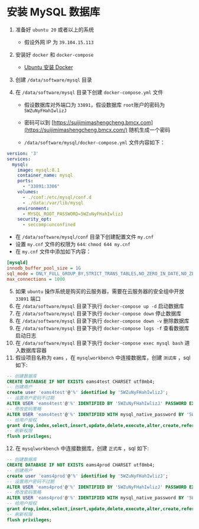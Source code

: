 # 安装 MySQL 数据库

1. 准备好 `ubuntu 20` 或者以上的系统
    - 假设外网 IP 为 `39.104.15.113`
2. 安装好 `docker` 和 `docker-compose`
    - [Ubuntu 安装 Docker](https://docs.docker.com/engine/install/ubuntu/#install-using-the-repository)
3. 创建 `/data/software/mysql` 目录
4. 在 `/data/software/mysql` 目录下创建 `docker-compose.yml` 文件

    - 假设数据库对外端口为 `33891`，假设数据库 `root`账户的密码为 `5WZuNyFHahIwlizJ`
    - 密码可以到 [https://suijimimashengcheng.bmcx.com](https://suijimimashengcheng.bmcx.com/) 随机生成一个密码
    
    - `/data/software/mysql/docker-compose.yml` 文件内容如下：
```yaml
version: '3'
services:
  mysql:
    image: mysql:8.1
    container_name: mysql
    ports:
      - "33891:3306"
    volumes:
      - ./conf:/etc/mysql/conf.d
      - ./data:/var/lib/mysql
    environment:
      - MYSQL_ROOT_PASSWORD=5WZuNyFHahIwlizJ
    security_opt:
      - seccomp:unconfined
```
  - 在 `/data/software/mysql/conf` 目录下创建配置文件 `my.cnf`
  - 设置 `my.cnf` 文件的权限为 `644`: `chmod 644 my.cnf`
  - 在 `my.cnf` 文件中添加如下内容：
```ini
[mysqld]
innodb_buffer_pool_size = 1G
sql_mode = ONLY_FULL_GROUP_BY,STRICT_TRANS_TABLES,NO_ZERO_IN_DATE,NO_ZERO_DATE,ERROR_FOR_DIVISION_BY_ZERO,NO_ENGINE_SUBSTITUTION
max_connections = 1000
```
5. 如果 `ubuntu` 操作系统是购买的云服务器，需要在云服务器的安全组中开放 `33891` 端口
6. 在 `/data/software/mysql` 目录下执行 `docker-compose up -d` 启动数据库
7. 在 `/data/software/mysql` 目录下执行 `docker-compose down` 停止数据库
8. 在 `/data/software/mysql` 目录下执行 `docker-compose down -v` 删除数据库
9. 在 `/data/software/mysql` 目录下执行 `docker-compose logs -f` 查看数据库启动日志
10. 在 `/data/software/mysql` 目录下执行 `docker-compose exec mysql bash` 进入数据库容器
11. 假设项目名称为 `eams` ，在 `mysqlworkbench` 中连接数据库，创建 `测试库` ，sql 如下:
```sql
-- 创建数据库
CREATE DATABASE IF NOT EXISTS eams4test CHARSET utf8mb4;
-- 创建用户
create user 'eams4test'@'%' identified by '5WZuNyFHahIwlizJ';
-- 设置用户密码不过期
ALTER USER 'eams4test'@'%' IDENTIFIED BY '5WZuNyFHahIwlizJ' PASSWORD EXPIRE NEVER;
-- 修改密码策略
ALTER USER 'eams4test'@'%' IDENTIFIED WITH mysql_native_password BY '5WZuNyFHahIwlizJ';
-- 给用户授权
grant drop,index,select,insert,update,delete,execute,alter,create,references,lock tables on eams4test.* to 'eams4test'@'%';
-- 刷新权限
flush privileges;
```
12. 在 `mysqlworkbench` 中连接数据库，创建 `正式库` ，sql 如下:
```sql
-- 创建数据库
CREATE DATABASE IF NOT EXISTS eams4prod CHARSET utf8mb4;
-- 创建用户
create user 'eams4prod'@'%' identified by '5WZuNyFHahIwlizJ';
-- 设置用户密码不过期
ALTER USER 'eams4prod'@'%' IDENTIFIED BY '5WZuNyFHahIwlizJ' PASSWORD EXPIRE NEVER;
-- 修改密码策略
ALTER USER 'eams4prod'@'%' IDENTIFIED WITH mysql_native_password BY '5WZuNyFHahIwlizJ';
-- 给用户授权
grant drop,index,select,insert,update,delete,execute,alter,create,references,lock tables on eams4prod.* to 'eams4prod'@'%';
-- 刷新权限
flush privileges;
```